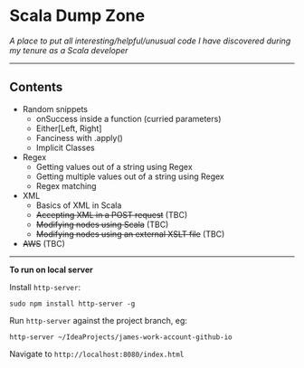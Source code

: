 # Scala Dump Zone

*A place to put all interesting/helpful/unusual code I have discovered during my tenure as a Scala developer*

---

## Contents

- Random snippets
  - onSuccess inside a function (curried parameters)
  - Either[Left, Right]
  - Fanciness with .apply()
  - Implicit Classes
- Regex
  - Getting values out of a string using Regex
  - Getting multiple values out of a string using Regex
  - Regex matching
- XML
  - Basics of XML in Scala
  - ~~Accepting XML in a POST request~~ (TBC)
  - ~~Modifying nodes using Scala~~ (TBC)
  - ~~Modifying nodes using an external XSLT file~~ (TBC)
- ~~AWS~~ (TBC)

---

**To run on local server**

Install `http-server`:

    sudo npm install http-server -g

Run `http-server` against the project branch, eg:

    http-server ~/IdeaProjects/james-work-account-github-io

Navigate to `http://localhost:8080/index.html`
